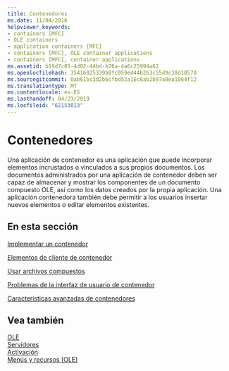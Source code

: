 ```yaml
---
title: Contenedores
ms.date: 11/04/2016
helpviewer_keywords:
- containers [MFC]
- OLE containers
- application containers [MFC]
- containers [MFC], OLE container applications
- containers [MFC], container applications
ms.assetid: b19d7c05-4d02-44bd-b76a-4a6c25994a62
ms.openlocfilehash: 35416025339b8fc059ed44b2b3c55d9c38d18570
ms.sourcegitcommit: 0ab61bc3d2b6cfbd52a16c6ab2b97a8ea1864f12
ms.translationtype: MT
ms.contentlocale: es-ES
ms.lasthandoff: 04/23/2019
ms.locfileid: "62153013"
---
```

# <a name="containers"></a>Contenedores

Una aplicación de contenedor es una aplicación que puede incorporar elementos incrustados o vinculados a sus propios documentos. Los documentos administrados por una aplicación de contenedor deben ser capaz de almacenar y mostrar los componentes de un documento compuesto OLE, así como los datos creados por la propia aplicación. Una aplicación contenedora también debe permitir a los usuarios insertar nuevos elementos o editar elementos existentes.

## <a name="in-this-section"></a>En esta sección

[Implementar un contenedor](../mfc/containers-implementing-a-container.md)

[Elementos de cliente de contenedor](../mfc/containers-client-items.md)

[Usar archivos compuestos](../mfc/containers-compound-files.md)

[Problemas de la interfaz de usuario de contenedor](../mfc/containers-user-interface-issues.md)

[Características avanzadas de contenedores](../mfc/containers-advanced-features.md)

## <a name="see-also"></a>Vea también

[OLE](../mfc/ole-in-mfc.md)<br/>
[Servidores](../mfc/servers.md)<br/>
[Activación](../mfc/activation-cpp.md)<br/>
[Menús y recursos (OLE)](../mfc/menus-and-resources-ole.md)
